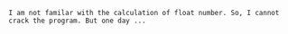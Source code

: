     I am not familar with the calculation of float number. So, I cannot crack the program. But one day ...
